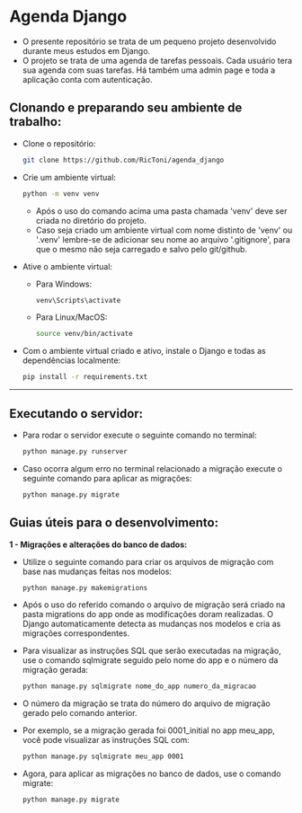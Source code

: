 # Agenda Django 
- O presente repositório se trata de um pequeno projeto desenvolvido durante meus estudos em Django.
- O projeto se trata de uma agenda de tarefas pessoais. Cada usuário tera sua agenda com suas tarefas. Há também uma admin page e toda a aplicação conta com autenticação. 



## Clonando e preparando seu ambiente de trabalho:
- Clone o repositório:
    ```bash
    git clone https://github.com/RicToni/agenda_django
    ```

- Crie um ambiente virtual:
    ```bash
    python -m venv venv
    ```
    - Após o uso do comando acima uma pasta chamada 'venv' deve ser criada no diretório do projeto. 
    - Caso seja criado um ambiente virtual com nome distinto de 'venv' ou '.venv' lembre-se de adicionar seu nome ao arquivo '.gitignore', para que o mesmo não seja carregado e salvo pelo git/github. 

- Ative o ambiente virtual:
    - Para Windows:
        ```bash
        venv\Scripts\activate
        ```
    - Para Linux/MacOS:
        ```bash
        source venv/bin/activate
        ```

- Com o ambiente virtual criado e ativo, instale o Django e todas as dependências localmente:
    ```bash
    pip install -r requirements.txt
    ```
<hr>

## Executando o servidor:
- Para rodar o servidor execute o seguinte comando no terminal:
    ```bash
    python manage.py runserver
    ```
- Caso ocorra algum erro no terminal relacionado a migração execute o seguinte comando para aplicar as migrações:
    ```bash
    python manage.py migrate
    ```
## Guias úteis para o desenvolvimento:
**1 - Migrações e alterações do banco de dados:**
  
  - Utilize o seguinte comando para criar os arquivos de migração com base nas mudanças feitas nos modelos:
     ```bash
    python manage.py makemigrations
    ```
     
  - Após o uso do referido comando o arquivo de migração será criado na pasta migrations do app onde as modificações doram realizadas. O Django automaticamente detecta as mudanças nos modelos e cria as migrações correspondentes.
    
  - Para visualizar as instruções SQL que serão executadas na migração, use o comando sqlmigrate seguido pelo nome do app e o número da migração gerada:
      ```bash
      python manage.py sqlmigrate nome_do_app numero_da_migracao
       ```
  - O número da migração se trata do número do arquivo de migração gerado pelo comando anterior.

  - Por exemplo, se a migração gerada foi 0001_initial no app meu_app, você pode visualizar as instruções SQL com:
      ```bash
      python manage.py sqlmigrate meu_app 0001
       ```
      
  - Agora, para aplicar as migrações no banco de dados, use o comando migrate:
     ```bash
    python manage.py migrate
       ```
